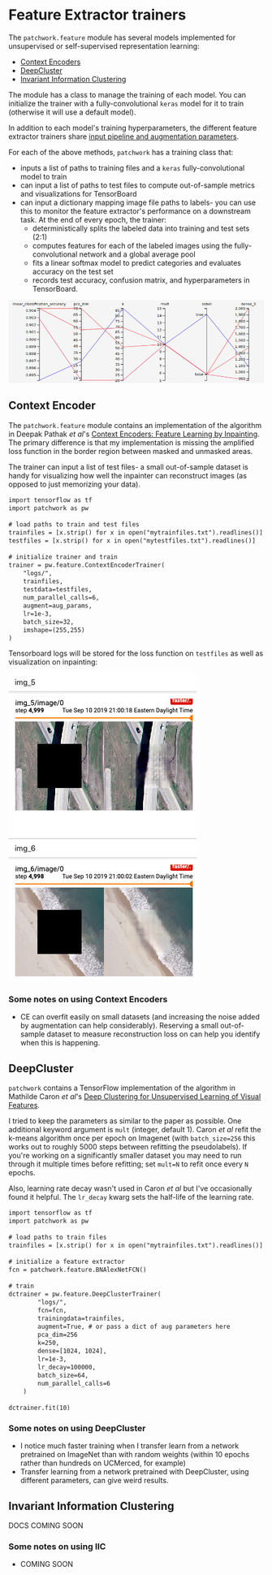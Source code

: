 # Feature Extractor trainers

The `patchwork.feature` module has several models implemented for unsupervised or self-supervised representation learning:

* [Context Encoders](https://arxiv.org/abs/1604.07379)
* [DeepCluster](https://arxiv.org/abs/1807.05520)
* [Invariant Information Clustering](https://arxiv.org/abs/1807.06653)

The module has a class to manage the training of each model. You can initialize the trainer with a fully-convolutional `keras` model for it to train (otherwise it will use a default model).

In addition to each model's training hyperparameters, the different feature extractor trainers share [input pipeline and augmentation parameters](input_aug.md).

For each of the above methods, `patchwork` has a training class that:

* inputs a list of paths to training files and a `keras` fully-convolutional model to train
* can input a list of paths to test files to compute out-of-sample metrics and visualizations for TensorBoard
* can input a dictionary mapping image file paths to labels- you can use this to monitor the feature extractor's performance on a downstream task. At the end of every epoch, the trainer:
  * deterministically splits the labeled data into training and test sets (2:1)
  * computes features for each of the labeled images using the fully-convolutional network and a global average pool
  * fits a linear softmax model to predict categories and evaluates accuracy on the test set
  * records test accuracy, confusion matrix, and hyperparameters in TensorBoard.

![alt text](docs/hparams.png)



## Context Encoder

The `patchwork.feature` module contains an implementation of the algorithm in Deepak Pathak *et al*'s [Context Encoders: Feature Learning by Inpainting](https://arxiv.org/abs/1604.07379). The primary difference is that my implementation is missing the amplified loss function in the border region between masked and unmasked areas.

The trainer can input a list of test files- a small out-of-sample dataset is handy for visualizing how well the inpainter can reconstruct images (as opposed to just memorizing your data).

```{python}
import tensorflow as tf
import patchwork as pw

# load paths to train and test files
trainfiles = [x.strip() for x in open("mytrainfiles.txt").readlines()]
testfiles = [x.strip() for x in open("mytestfiles.txt").readlines()]

# initialize trainer and train
trainer = pw.feature.ContextEncoderTrainer(
    "logs/",
    trainfiles,
    testdata=testfiles,
    num_parallel_calls=6,
    augment=aug_params,
    lr=1e-3,
    batch_size=32,
    imshape=(255,255)
)
```

Tensorboard logs will be stored for the loss function on `testfiles` as well as visualization on inpainting:

![alt text](docs/inpainting.png)



### Some notes on using Context Encoders

* CE can overfit easily on small datasets (and increasing the noise added by augmentation can help considerably). Reserving a small out-of-sample dataset to measure reconstruction loss on can help you identify when this is happening.



## DeepCluster

`patchwork` contains a TensorFlow implementation of the algorithm in Mathilde Caron *et al*'s [Deep Clustering for Unsupervised Learning of Visual Features](https://arxiv.org/abs/1807.05520).

I tried to keep the parameters as similar to the paper as possible. One additional keyword argument is `mult` (integer, default 1). Caron *et al* refit the k-means algorithm once per epoch on Imagenet (with `batch_size=256` this works out to roughly 5000 steps between refitting the pseudolabels). If you're working on a significantly smaller dataset you may need to run through it multiple times before refitting; set `mult=N` to refit once every `N` epochs.

Also, learning rate decay wasn't used in Caron *et al* but I've occasionally found it helpful. The `lr_decay` kwarg sets the half-life of the learning rate.

```{python}
import tensorflow as tf
import patchwork as pw

# load paths to train files
trainfiles = [x.strip() for x in open("mytrainfiles.txt").readlines()]

# initialize a feature extractor
fcn = patchwork.feature.BNAlexNetFCN()

# train
dctrainer = pw.feature.DeepClusterTrainer(
        "logs/",
        fcn=fcn,
        trainingdata=trainfiles,
        augment=True, # or pass a dict of aug parameters here
        pca_dim=256
        k=250,
        dense=[1024, 1024],
        lr=1e-3,
        lr_decay=100000,
        batch_size=64,
        num_parallel_calls=6
    )

dctrainer.fit(10)
```

### Some notes on using DeepCluster

* I notice much faster training when I transfer learn from a network pretrained on ImageNet than with random weights (within 10 epochs rather than hundreds on UCMerced, for example)
* Transfer learning from a network pretrained with DeepCluster, using different parameters, can give weird results.
        
## Invariant Information Clustering

DOCS COMING SOON


### Some notes on using IIC

* COMING SOON
        